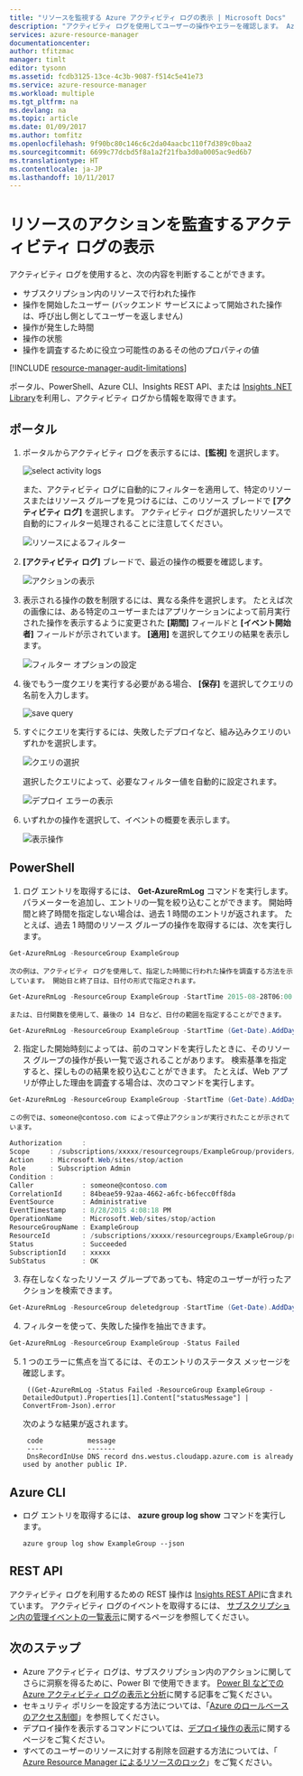 ```yaml
---
title: "リソースを監視する Azure アクティビティ ログの表示 | Microsoft Docs"
description: "アクティビティ ログを使用してユーザーの操作やエラーを確認します。 Azure Portal、PowerShell、Azure CLI、および REST を表示します。"
services: azure-resource-manager
documentationcenter: 
author: tfitzmac
manager: timlt
editor: tysonn
ms.assetid: fcdb3125-13ce-4c3b-9087-f514c5e41e73
ms.service: azure-resource-manager
ms.workload: multiple
ms.tgt_pltfrm: na
ms.devlang: na
ms.topic: article
ms.date: 01/09/2017
ms.author: tomfitz
ms.openlocfilehash: 9f90bc80c146c6c2da04aacbc110f7d389c0baa2
ms.sourcegitcommit: 6699c77dcbd5f8a1a2f21fba3d0a0005ac9ed6b7
ms.translationtype: HT
ms.contentlocale: ja-JP
ms.lasthandoff: 10/11/2017
---
```

# <a name="view-activity-logs-to-audit-actions-on-resources"></a>リソースのアクションを監査するアクティビティ ログの表示
アクティビティ ログを使用すると、次の内容を判断することができます。

* サブスクリプション内のリソースで行われた操作
* 操作を開始したユーザー (バックエンド サービスによって開始された操作は、呼び出し側としてユーザーを返しません)
* 操作が発生した時間
* 操作の状態
* 操作を調査するために役立つ可能性のあるその他のプロパティの値

[!INCLUDE [resource-manager-audit-limitations](../../includes/resource-manager-audit-limitations.md)]

ポータル、PowerShell、Azure CLI、Insights REST API、または [Insights .NET Library](https://www.nuget.org/packages/Microsoft.Azure.Insights/)を利用し、アクティビティ ログから情報を取得できます。

## <a name="portal"></a>ポータル
1. ポータルからアクティビティ ログを表示するには、**[監視]** を選択します。
   
    ![select activity logs](./media/resource-group-audit/select-monitor.png)

   また、アクティビティ ログに自動的にフィルターを適用して、特定のリソースまたはリソース グループを見つけるには、このリソース ブレードで **[アクティビティ ログ]** を選択します。 アクティビティ ログが選択したリソースで自動的にフィルター処理されることに注意してください。
   
    ![リソースによるフィルター](./media/resource-group-audit/filtered-by-resource.png)
2. **[アクティビティ ログ]** ブレードで、最近の操作の概要を確認します。
   
    ![アクションの表示](./media/resource-group-audit/audit-summary.png)
3. 表示される操作の数を制限するには、異なる条件を選択します。 たとえば次の画像には、ある特定のユーザーまたはアプリケーションによって前月実行された操作を表示するように変更された **[期間]** フィールドと **[イベント開始者]** フィールドが示されています。 **[適用]** を選択してクエリの結果を表示します。
   
    ![フィルター オプションの設定](./media/resource-group-audit/set-filter.png)

4. 後でもう一度クエリを実行する必要がある場合、 **[保存]** を選択してクエリの名前を入力します。
   
    ![save query](./media/resource-group-audit/save-query.png)
5. すぐにクエリを実行するには、失敗したデプロイなど、組み込みクエリのいずれかを選択します。

    ![クエリの選択](./media/resource-group-audit/select-quick-query.png)

   選択したクエリによって、必要なフィルター値を自動的に設定されます。

    ![デプロイ エラーの表示](./media/resource-group-audit/view-failed-deployment.png)   

6. いずれかの操作を選択して、イベントの概要を表示します。

    ![表示操作](./media/resource-group-audit/view-operation.png)  

## <a name="powershell"></a>PowerShell
1. ログ エントリを取得するには、 **Get-AzureRmLog** コマンドを実行します。 パラメーターを追加し、エントリの一覧を絞り込むことができます。 開始時間と終了時間を指定しない場合は、過去 1 時間のエントリが返されます。 たとえば、過去 1 時間のリソース グループの操作を取得するには、次を実行します。

  ```powershell
  Get-AzureRmLog -ResourceGroup ExampleGroup
  ```
   
    次の例は、アクティビティ ログを使用して、指定した時間に行われた操作を調査する方法を示しています。 開始日と終了日は、日付の形式で指定されます。

  ```powershell
  Get-AzureRmLog -ResourceGroup ExampleGroup -StartTime 2015-08-28T06:00 -EndTime 2015-09-10T06:00
  ```

    または、日付関数を使用して、最後の 14 日など、日付の範囲を指定することができます。
   
  ```powershell 
  Get-AzureRmLog -ResourceGroup ExampleGroup -StartTime (Get-Date).AddDays(-14)
  ```

2. 指定した開始時刻によっては、前のコマンドを実行したときに、そのリソース グループの操作が長い一覧で返されることがあります。 検索基準を指定すると、探しものの結果を絞り込むことができます。 たとえば、Web アプリが停止した理由を調査する場合は、次のコマンドを実行します。

  ```powershell
  Get-AzureRmLog -ResourceGroup ExampleGroup -StartTime (Get-Date).AddDays(-14) | Where-Object OperationName -eq Microsoft.Web/sites/stop/action
  ```

    この例では、someone@contoso.com によって停止アクションが実行されたことが示されています。 

  ```powershell 
  Authorization     :
  Scope     : /subscriptions/xxxxx/resourcegroups/ExampleGroup/providers/Microsoft.Web/sites/ExampleSite
  Action    : Microsoft.Web/sites/stop/action
  Role      : Subscription Admin
  Condition :
  Caller            : someone@contoso.com
  CorrelationId     : 84beae59-92aa-4662-a6fc-b6fecc0ff8da
  EventSource       : Administrative
  EventTimestamp    : 8/28/2015 4:08:18 PM
  OperationName     : Microsoft.Web/sites/stop/action
  ResourceGroupName : ExampleGroup
  ResourceId        : /subscriptions/xxxxx/resourcegroups/ExampleGroup/providers/Microsoft.Web/sites/ExampleSite
  Status            : Succeeded
  SubscriptionId    : xxxxx
  SubStatus         : OK
  ```

3. 存在しなくなったリソース グループであっても、特定のユーザーが行ったアクションを検索できます。

  ```powershell 
  Get-AzureRmLog -ResourceGroup deletedgroup -StartTime (Get-Date).AddDays(-14) -Caller someone@contoso.com
  ```

4. フィルターを使って、失敗した操作を抽出できます。

  ```powershell
  Get-AzureRmLog -ResourceGroup ExampleGroup -Status Failed
  ```

5. 1 つのエラーに焦点を当てるには、そのエントリのステータス メッセージを確認します。
   
        ((Get-AzureRmLog -Status Failed -ResourceGroup ExampleGroup -DetailedOutput).Properties[1].Content["statusMessage"] | ConvertFrom-Json).error
   
    次のような結果が返されます。
   
        code           message                                                                        
        ----           -------                                                                        
        DnsRecordInUse DNS record dns.westus.cloudapp.azure.com is already used by another public IP. 


## <a name="azure-cli"></a>Azure CLI
* ログ エントリを取得するには、 **azure group log show** コマンドを実行します。

  ```azurecli
  azure group log show ExampleGroup --json
  ```


## <a name="rest-api"></a>REST API
アクティビティ ログを利用するための REST 操作は [Insights REST API](https://msdn.microsoft.com/library/azure/dn931943.aspx)に含まれています。 アクティビティ ログのイベントを取得するには、 [サブスクリプション内の管理イベントの一覧表示](https://msdn.microsoft.com/library/azure/dn931934.aspx)に関するページを参照してください。

## <a name="next-steps"></a>次のステップ
* Azure アクティビティ ログは、サブスクリプション内のアクションに関してさらに洞察を得るために、Power BI で使用できます。 [Power BI などでの Azure アクティビティ ログの表示と分析](https://azure.microsoft.com/blog/analyze-azure-audit-logs-in-powerbi-more/)に関する記事をご覧ください。
* セキュリティ ポリシーを設定する方法については、「[Azure のロールベースのアクセス制御](../active-directory/role-based-access-control-configure.md)」を参照してください。
* デプロイ操作を表示するコマンドについては、[デプロイ操作の表示](resource-manager-deployment-operations.md)に関するページをご覧ください。
* すべてのユーザーのリソースに対する削除を回避する方法については、「 [Azure Resource Manager によるリソースのロック](resource-group-lock-resources.md)」をご覧ください。

